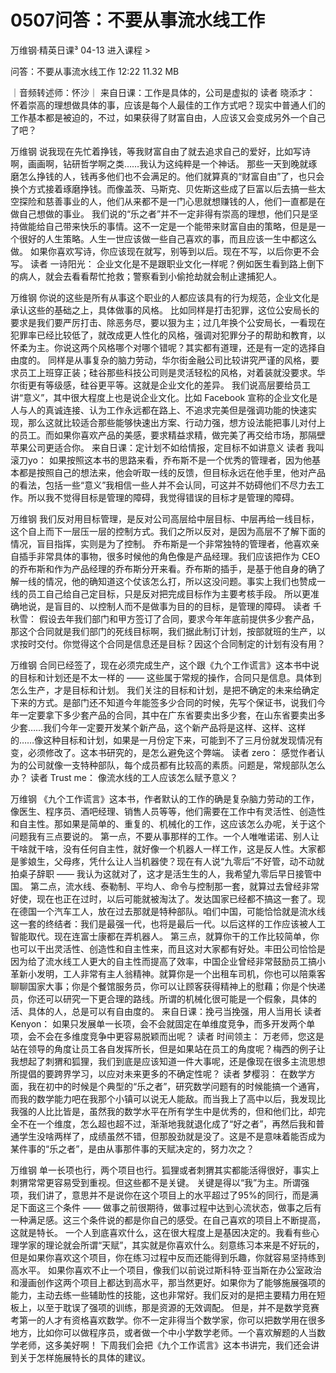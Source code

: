 # 0507问答：不要从事流水线工作


万维钢·精英日课³
04-13
进入课程 >

问答：不要从事流水线工作
12:22 11.32 MB

｜音频转述师：怀沙｜
来自日课：工作是具体的，公司是虚拟的
读者 晓添才：
怀着崇高的理想做具体的事，应该是每个人最佳的工作方式吧？现实中普通人们的工作基本都是被迫的，不过，如果获得了财富自由，人应该又会变成另外一个自己了吧？

万维钢
说我现在先忙着挣钱，等我财富自由了就去追求自己的爱好，比如写诗啊，画画啊，钻研哲学啊之类……我认为这纯粹是一个神话。
那些一天到晚就琢磨怎么挣钱的人，钱再多他们也不会满足的。他们就算真的“财富自由”了，也只会换个方式接着琢磨挣钱。而像盖茨、马斯克、贝佐斯这些成了巨富以后去搞一些太空探险和慈善事业的人，他们从来都不是一门心思就想赚钱的人，他们一直都是在做自己想做的事业。
我们说的“乐之者”并不一定非得有崇高的理想，他们只是坚持做能给自己带来快乐的事情。这不一定是一个能带来财富自由的策略，但是是一个很好的人生策略。人生一世应该做一些自己喜欢的事，而且应该一生中都这么做。
如果你喜欢写诗，你应该现在就写，别等到以后。现在不写，以后你更不会写。
读者 一诗阳光：
企业文化是不是跟职业文化一样呢？例如医生看到路上倒下的病人，就会去看看帮忙抢救；警察看到小偷抢劫就会制止逮捕犯人。

万维钢
你说的这些是所有从事这个职业的人都应该具有的行为规范，企业文化是承认这些的基础之上，具体做事的风格。
比如同样是打击犯罪，这位公安局长的要求是我们要严厉打击、除恶务尽，要以狠为主；过几年换个公安局长，一看现在犯罪率已经比较低了，就改成更人性化的风格，强调对犯罪分子的帮助和教育，以怀柔为主。你说这两个风格哪个对哪个错呢？其实都有道理，还是有一定的选择自由度的。
同样是从事复杂的脑力劳动，华尔街金融公司比较讲究严谨的风格，要求员工上班穿正装；硅谷那些科技公司则是灵活轻松的风格，对着装就没要求。华尔街更有等级感，硅谷更平等。这就是企业文化的差异。
我们说高层要给员工讲“意义”，其中很大程度上也是说企业文化。比如 Facebook 宣称的企业文化是人与人的真诚连接、认为工作永远都在路上、不追求完美但是强调功能的快速实现，那么这就比较适合那些能够快速出方案、行动力强，想方设法能把事儿对付上的员工。而如果你喜欢产品的美感，要求精益求精，做完美了再交给市场，那隔壁苹果公司更适合你。
来自日课：定计划不如给情报，定目标不如讲意义
读者 我叫滚刀yo：
如果按照这本书的思路来看，乔布斯不是一个优秀的管理者，因为他基本都是按照自己的想法来，他会听取一线的反馈，但目标永远在他手里，他对产品的看法，包括一些“意义”我相信一些人并不会认同，可这并不妨碍他们不尽力去工作。所以我不觉得目标是管理的障碍，我觉得错误的目标才是管理的障碍。

万维钢
我们反对用目标管理，是反对公司高层给中层目标、中层再给一线目标，这个自上而下一层压一层的控制方式。我们之所以反对，是因为高层不了解下面的情况，盲目指挥，实则是为了控制。
乔布斯是一个非常独特的管理者，他喜欢亲自插手非常具体的事物，很多时候他的角色像是产品经理。我们应该把作为 CEO 的乔布斯和作为产品经理的乔布斯分开来看。乔布斯的插手，是基于他自身的确了解一线的情况，他的确知道这个仗该怎么打，所以这没问题。事实上我们也赞成一线的员工自己给自己定目标，只是反对把完成目标作为主要考核手段。
所以更准确地说，是盲目的、以控制人而不是做事为目的的目标，是管理的障碍。
读者 千秋雪：
假设去年我们部门和甲方签订了合同，要求今年年底前提供多少套产品，那这个合同就是我们部门的死线目标啊，我们据此制订计划，按部就班的生产，以求按时交付。你觉得这个合同是信息还是目标？因这个合同制定的计划有没有用？

万维钢
合同已经签了，现在必须完成生产，这个跟《九个工作谎言》这本书中说的目标和计划还是不太一样的 —— 这些属于常规的操作，合同只是信息。具体到怎么生产，才是目标和计划。
我们关注的目标和计划，是把不确定的未来给确定下来的方式。是部门还不知道今年能签多少合同的时候，先写个保证书，说我们今年一定要拿下多少套产品的合同，其中在广东省要卖出多少套，在山东省要卖出多少套……我们今年一定要开发某个新产品，这个新产品将是这样、这样、这样的……像这种目标和计划，如果是一月份定下来，可能到不了三月份就发现情况有变，必须修改了。这本书研究的，是怎么避免这个弊端。
读者 zero：
感觉作者认为的公司就像一支特种部队，每个成员都有比较高的素质。问题是，常规部队怎么办？
读者 Trust me：
像流水线的工人应该怎么赋予意义？

万维钢
《九个工作谎言》这本书，作者默认的工作的确是复杂脑力劳动的工作，像医生、程序员、酒吧经理、销售人员等等，他们需要在工作中有灵活性、创造性和自主性。那如果是简单的、重复的、机械化的工作，这应该怎么办呢，关于这个问题我有三点要说的。
第一点，不要从事那样的工作。一个人唯唯诺诺、别人让干啥就干啥，没有任何自主性，就好像一个机器人一样工作，这是反人性。大家都是爹娘生，父母疼，凭什么让人当机器使？现在有人说“九零后”不好管，动不动就拍桌子辞职 —— 我认为这就对了，这才是活生生的人，我希望九零后早日接管中国。
第二点，流水线、泰勒制、平均人、命令与控制那一套，就算过去曾经非常好使，现在也正在过时，以后可能就被淘汰了。发达国家已经都不搞这一套了。现在德国一个汽车工人，放在过去那就是特种部队。咱们中国，可能恰恰就是流水线这一套的终结者：我们是最强一代，也将是最后一代。以后这样的工作应该被人工智能取代。现在连富士康都在弄机器人。
第三点，就算你干的工作比较简单，你也可以干出灵活性、创造性和自主性来，而且这对大家都有好处。丰田公司恰恰是因为给了流水线工人更大的自主性而提高了效率，中国企业曾经非常鼓励员工搞小革新小发明，工人非常有主人翁精神。就算你是一个出租车司机，你也可以陪乘客聊聊国家大事；你是个餐馆服务员，你可以让顾客获得精神上的慰藉；你是个快递员，你还可以研究一下更合理的路线。所谓的机械化很可能是一个假象，具体的活、具体的人，总是可以有自由度的。
来自日课：挽弓当挽强，用人当用长
读者 Kenyon：
如果只发展单一长项，会不会就固定在单维度竞争，而多开发两个单项，会不会在多维度竞争中更容易脱颖而出呢？
读者 时间领主：
万老师，您这是站在领导的角度让员工各自发挥所长，但是如果站在员工的角度呢？梅西的例子让我想起了刺猬和狐狸，我们到底是应该知道一件大事呢，还是像现在很多主流思想所提倡的要跨界学习，以应对未来更多的不确定性呢？
读者 梦樱羽：
在数学方面，我在初中的时候是个典型的“乐之者”，研究数学问题有的时候能搞一个通宵，而我的数学能力吧在我那个小镇可以说无人能敌。而当我上了高中以后，我发现比我强的人比比皆是，虽然我的数学水平在所有学生中是优秀的，但和他们比，却完全不在一个维度，怎么超也超不过，渐渐地我就退化成了“好之者”，再然后我和普通学生没啥两样了，成绩虽然不错，但那股劲就是没了。这是不是意味着能否成为某件事的“乐之者”，是由从事那件事的天赋决定的，努力次之？

万维钢
单一长项也行，两个项目也行。狐狸或者刺猬其实都能活得很好，事实上刺猬常常更容易受到重视。但这些都不是关键。
关键是得以“我”为主。所谓强项，我们讲了，意思并不是说你在这个项目上的水平超过了95%的同行，而是满足下面这三个条件 —— 做事之前很期待，做事过程中达到心流状态，做事之后有一种满足感。这三个条件说的都是你自己的感受。在自己喜欢的项目上不断提高，这就是特长。
一个人到底喜欢什么，这在很大程度上是基因决定的。我看有些心理学家的理论就会所谓“天赋”，其实就是你喜欢什么。刻意练习本来是不好玩的，但是如果你喜欢这个项目，你在练习过程中反而还能得到乐趣，你就容易坚持练到高水平。
如果你喜欢不止一个项目，像我们以前说过斯科特·亚当斯在办公室政治和漫画创作这两个项目上都达到高水平，那当然更好。如果你为了能够施展强项的能力，主动去练一些辅助性的技能，这也非常好。我们反对的是把主要精力用在短板上，以至于耽误了强项的训练，那是资源的无效调配。
但是，并不是数学竞赛考第一的人才有资格喜欢数学。你不一定非得当个数学家，你可以把数学用在很多地方，比如你可以做程序员，或者做一个中小学数学老师。一个喜欢解题的人当数学老师，这多美好啊！
下周我们会把《九个工作谎言》这本书讲完，我们还会讲到关于怎样施展特长的具体的建议。